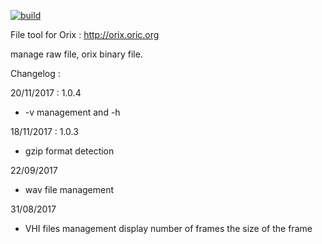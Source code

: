[![build](https://github.com/orix-software/file/actions/workflows/main.yml/badge.svg?branch=master)](https://github.com/orix-software/file/actions/workflows/main.yml)

File tool for Orix : http://orix.oric.org

manage raw file, orix binary file.

Changelog :

20/11/2017 : 1.0.4
* -v management and -h

18/11/2017 : 1.0.3
* gzip format detection

22/09/2017
* wav file management

31/08/2017
* VHI files management 
  display number of frames
  the size of the frame
  